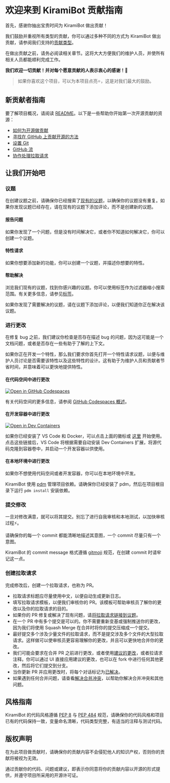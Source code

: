 # 欢迎来到 KiramiBot 贡献指南

首先，感谢你抽出宝贵时间为 KiramiBot 做出贡献！

我们鼓励并重视所有类型的贡献，你可以通过多种不同的方式为 KiramiBot 做出贡献，请参阅我们支持的[贡献类型](./TYPES_OF_CONTRIBUTIONS.md)。

在做出贡献之前，请务必阅读相关章节。这将大大方便我们的维护人员，并使所有相关人员都能顺利完成工作。

**我们欢迎一切贡献！并对每个愿意贡献的人表示衷心的感谢！💖**

> 如果你喜欢这个项目，可以为本项目点亮⭐️，这是对我们最大的鼓励。

## 新贡献者指南

要了解项目概况，请阅读 [README](../README.md)。以下是一些帮助你开始第一次开源贡献的资源：

- [如何为开源做贡献](https://opensource.guide/zh-hans/how-to-contribute/)
- [寻找在 GitHub 上贡献开源的方法](https://docs.github.com/zh/get-started/exploring-projects-on-github/finding-ways-to-contribute-to-open-source-on-github)
- [设置 Git](https://docs.github.com/zh/get-started/quickstart/set-up-git)
- [GitHub 流](https://docs.github.com/zh/get-started/quickstart/github-flow)
- [协作处理拉取请求](https://docs.github.com/zh/pull-requests/collaborating-with-pull-requests)

## 让我们开始吧

### 议题

在创建议题之前，请确保你已经搜索了[现有的议题](https://github.com/A-kirami/KiramiBot/issues)，以确保你的议题没有重复。如果你发现议题已经存在，请在现有的议题下添加评论，而不是创建新的议题。

#### 报告问题

如果你发现了一个问题，但是没有时间解决它，或者你不知道如何解决它，你可以创建一个议题。

#### 特性请求

如果你想要添加新的功能，你可以创建一个议题，并描述你想要的特性。

#### 帮助解决

浏览我们现有的议题，找到你感兴趣的议题。你可以使用标签作为过滤器缩小搜索范围。有关更多信息，请参见[标签](https://github.com/A-kirami/KiramiBot/labels)。

如果你发现了需要解决的议题，请在议题下添加评论，以便我们知道你正在解决该议题。

### 进行更改

在修复 bug 之前，我们建议你检查是否存在描述 bug 的问题，因为这可能是一个文档问题，或者是否存在一些有助于了解的上下文。

如果你正在开发一个特性，那么我们要求你首先打开一个特性请求议题，以便与维护人员讨论是否需要该特性以及这些特性的设计。这有助于为维护人员和贡献者节省时间，并意味着可以更快地提供特性。

#### 在代码空间中进行更改

[![Open in GitHub Codespaces](https://github.com/codespaces/badge.svg)](https://github.com/codespaces/new?hide_repo_select=true&ref=main&repo=637530315)

有关代码空间的更多信息，请参阅 [GitHub Codespaces 概述](https://docs.github.com/zh/codespaces/overview)。

#### 在开发容器中进行更改

[![Open in Dev Containers](https://img.shields.io/static/v1?label=Dev%20Containers&message=Open&color=blue&logo=visualstudiocode)](https://vscode.dev/redirect?url=vscode://ms-vscode-remote.remote-containers/cloneInVolume?url=https://github.com/A-kirami/KiramiBot)

如果你已经安装了 VS Code 和 Docker，可以点击上面的徽标或 [这里](https://vscode.dev/redirect?url=vscode://ms-vscode-remote.remote-containers/cloneInVolume?url=https://github.com/A-kirami/KiramiBot) 开始使用。点击这些链接后，VS Code 将根据需要自动安装 Dev Containers 扩展，将源代码克隆到容器卷中，并启动一个开发容器以供使用。

#### 在本地环境中进行更改

如果你不想使用代码空间或者开发容器，你可以在本地环境中开发。

KiramiBot 使用 [pdm](https://pdm.fming.dev/) 管理项目依赖。请确保你已经安装了 pdm，然后在项目根目录下运行 `pdm install` 安装依赖。

### 提交修改

一旦对修改满意，就可以将其提交。别忘了进行自我审核和本地测试，以加快审核过程⚡。

请确保你的每一个 commit 都能清晰地描述其意图，一个 commit 尽量只有一个意图。

KiramiBot 的 commit message 格式遵循 [gitmoji](https://gitmoji.dev/) 规范，在创建 commit 时请牢记这一点。

### 创建拉取请求

完成修改后，创建一个拉取请求，也称为 PR。

- 拉取请求标题应尽量使用中文，以便自动生成更新日志。
- 填写拉取请求模板，以便我们审核你的 PR。该模板可帮助审核员了解你的更改以及你的拉取请求的目的。
- 如果你的 PR 修复或解决了现有问题，请[将拉取请求链接到议题](https://docs.github.com/zh/issues/tracking-your-work-with-issues/linking-a-pull-request-to-an-issue)。
- 在一个 PR 中有多个提交是可以的。你不需要重新变基或强制推送你的更改，因为我们将使用 Squash Merge 在合并时将你的提交压缩成一个提交。
- 最好提交多个涉及少量文件的拉取请求，而不是提交涉及多个文件的大型拉取请求。这样做可以使审核员更容易理解你的更改，并且可以更快地合并你的更改。
- 我们可能会要求在合并 PR 之前进行更改，或者使用[建议的更改](https://docs.github.com/zh/pull-requests/collaborating-with-pull-requests/reviewing-changes-in-pull-requests/incorporating-feedback-in-your-pull-request)，或者拉请求注释。你可以通过 UI 直接应用建议的更改，也可以在 fork 中进行任何其他更改，然后将它们提交到分支。
- 当你更新 PR 并应用更改时，将每个对话标记为[已解决](https://docs.github.com/zh/pull-requests/collaborating-with-pull-requests/reviewing-changes-in-pull-requests/commenting-on-a-pull-request#%E8%A7%A3%E5%86%B3%E5%AF%B9%E8%AF%9D)。
- 如果遇到任何合并问题，请查看[解决合并冲突](https://github.com/skills/resolve-merge-conflicts)，以帮助你解决合并冲突和其他问题。

## 风格指南

KiramiBot 的代码风格遵循 [PEP 8](https://www.python.org/dev/peps/pep-0008/) 与 [PEP 484](https://www.python.org/dev/peps/pep-0484/) 规范，请确保你的代码风格和项目已有的代码保持一致，变量命名清晰，代码类型完整，有适当的注释与测试代码。

## 版权声明

在为此项目做贡献时，请确保你的贡献内容不会侵犯他人的知识产权，否则你的贡献将被视为无效。

通过贡献你的代码、问题或建议，即表示你同意将你的贡献内容以开源的形式提供，并遵守项目所采用的开源许可证。
